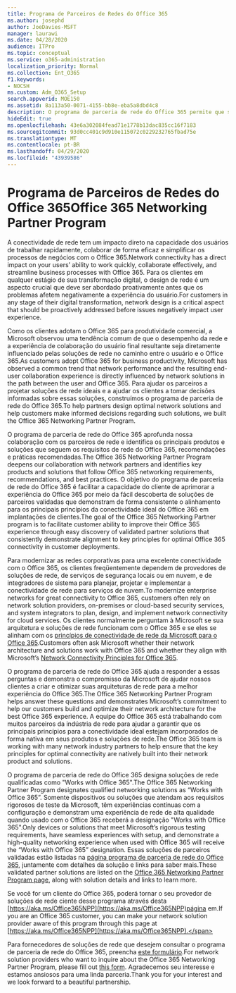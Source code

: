 ```yaml
---
title: Programa de Parceiros de Redes do Office 365
ms.author: josephd
author: JoeDavies-MSFT
manager: laurawi
ms.date: 04/28/2020
audience: ITPro
ms.topic: conceptual
ms.service: o365-administration
localization_priority: Normal
ms.collection: Ent_O365
f1.keywords:
- NOCSH
ms.custom: Adm_O365_Setup
search.appverid: MOE150
ms.assetid: 8a113a50-0071-4155-bb8e-eba5a8dbd4c8
description: O programa de parceria de rede do Office 365 permite que seu dispositivo se torne certificado como trabalhar com o Office 365.
hideEdit: true
ms.openlocfilehash: 43e6a302084fead71e1778b13dac835cc16f7183
ms.sourcegitcommit: 93d0cc401c9d910e115072c0229232765fbad75e
ms.translationtype: MT
ms.contentlocale: pt-BR
ms.lasthandoff: 04/29/2020
ms.locfileid: "43939586"
---
```

# <a name="office-365-networking-partner-program"></a><span data-ttu-id="d4619-103">Programa de Parceiros de Redes do Office 365</span><span class="sxs-lookup"><span data-stu-id="d4619-103">Office 365 Networking Partner Program</span></span>

<span data-ttu-id="d4619-104">A conectividade de rede tem um impacto direto na capacidade dos usuários de trabalhar rapidamente, colaborar de forma eficaz e simplificar os processos de negócios com o Office 365.</span><span class="sxs-lookup"><span data-stu-id="d4619-104">Network connectivity has a direct impact on your users’ ability to work quickly, collaborate effectively, and streamline business processes with Office 365.</span></span> <span data-ttu-id="d4619-105">Para os clientes em qualquer estágio de sua transformação digital, o design de rede é um aspecto crucial que deve ser abordado proativamente antes que os problemas afetem negativamente a experiência do usuário.</span><span class="sxs-lookup"><span data-stu-id="d4619-105">For customers in any stage of their digital transformation, network design is a critical aspect that should be proactively addressed before issues negatively impact user experience.</span></span> 

<span data-ttu-id="d4619-106">Como os clientes adotam o Office 365 para produtividade comercial, a Microsoft observou uma tendência comum de que o desempenho da rede e a experiência de colaboração do usuário final resultante seja diretamente influenciado pelas soluções de rede no caminho entre o usuário e o Office 365.</span><span class="sxs-lookup"><span data-stu-id="d4619-106">As customers adopt Office 365 for business productivity, Microsoft has observed a common trend that network performance and the resulting end-user collaboration experience is directly influenced by network solutions in the path between the user and Office 365.</span></span> <span data-ttu-id="d4619-107">Para ajudar os parceiros a projetar soluções de rede ideais e a ajudar os clientes a tomar decisões informadas sobre essas soluções, construímos o programa de parceria de rede do Office 365.</span><span class="sxs-lookup"><span data-stu-id="d4619-107">To help partners design optimal network solutions and help customers make informed decisions regarding such solutions, we built the Office 365 Networking Partner Program.</span></span> 

<span data-ttu-id="d4619-108">O programa de parceria de rede do Office 365 aprofunda nossa colaboração com os parceiros de rede e identifica os principais produtos e soluções que seguem os requisitos de rede do Office 365, recomendações e práticas recomendadas.</span><span class="sxs-lookup"><span data-stu-id="d4619-108">The Office 365 Networking Partner Program deepens our collaboration with network partners and identifies key products and solutions that follow Office 365 networking requirements, recommendations, and best practices.</span></span> <span data-ttu-id="d4619-109">O objetivo do programa de parceria de rede do Office 365 é facilitar a capacidade do cliente de aprimorar a experiência do Office 365 por meio da fácil descoberta de soluções de parceiros validadas que demonstram de forma consistente o alinhamento para os principais princípios da conectividade ideal do Office 365 em implantações de clientes.</span><span class="sxs-lookup"><span data-stu-id="d4619-109">The goal of the Office 365 Networking Partner program is to facilitate customer ability to improve their Office 365 experience through easy discovery of validated partner solutions that consistently demonstrate alignment to key principles for optimal Office 365 connectivity in customer deployments.</span></span>

<span data-ttu-id="d4619-110">Para modernizar as redes corporativas para uma excelente conectividade com o Office 365, os clientes freqüentemente dependem de provedores de soluções de rede, de serviços de segurança locais ou em nuvem, e de integradores de sistema para planejar, projetar e implementar a conectividade de rede para serviços de nuvem.</span><span class="sxs-lookup"><span data-stu-id="d4619-110">To modernize enterprise networks for great connectivity to Office 365, customers often rely on network solution providers, on-premises or cloud-based security services, and system integrators to plan, design, and implement network connectivity for cloud services.</span></span> <span data-ttu-id="d4619-111">Os clientes normalmente perguntam à Microsoft se sua arquitetura e soluções de rede funcionam com o Office 365 e se eles se alinham com os [princípios de conectividade de rede da Microsoft para o Office 365](https://aka.ms/PNC).</span><span class="sxs-lookup"><span data-stu-id="d4619-111">Customers often ask Microsoft whether their network architecture and solutions work with Office 365 and whether they align with Microsoft’s [Network Connectivity Principles for Office 365](https://aka.ms/PNC).</span></span> 

<span data-ttu-id="d4619-112">O programa de parceria de rede do Office 365 ajuda a responder a essas perguntas e demonstra o compromisso da Microsoft de ajudar nossos clientes a criar e otimizar suas arquiteturas de rede para a melhor experiência do Office 365.</span><span class="sxs-lookup"><span data-stu-id="d4619-112">The Office 365 Networking Partner Program helps answer these questions and demonstrates Microsoft’s commitment to help our customers build and optimize their network architecture for the best Office 365 experience.</span></span> <span data-ttu-id="d4619-113">A equipe do Office 365 está trabalhando com muitos parceiros da indústria de rede para ajudar a garantir que os principais princípios para a conectividade ideal estejam incorporados de forma nativa em seus produtos e soluções de rede.</span><span class="sxs-lookup"><span data-stu-id="d4619-113">The Office 365 team is working with many network industry partners to help ensure that the key principles for optimal connectivity are natively built into their network product and solutions.</span></span>

<span data-ttu-id="d4619-114">O programa de parceria de rede do Office 365 designa soluções de rede qualificadas como "Works with Office 365".</span><span class="sxs-lookup"><span data-stu-id="d4619-114">The Office 365 Networking Partner Program designates qualified networking solutions as “Works with Office 365”.</span></span> <span data-ttu-id="d4619-115">Somente dispositivos ou soluções que atendam aos requisitos rigorosos de teste da Microsoft, têm experiências contínuas com a configuração e demonstram uma experiência de rede de alta qualidade quando usado com o Office 365 receberá a designação "Works with Office 365".</span><span class="sxs-lookup"><span data-stu-id="d4619-115">Only devices or solutions that meet Microsoft’s rigorous testing requirements, have seamless experiences with setup, and demonstrate a high-quality networking experience when used with Office 365 will receive the “Works with Office 365” designation.</span></span> <span data-ttu-id="d4619-116">Essas soluções de parceiros validadas estão listadas na [página programa de parceria de rede do Office 365](https://www.microsoft.com/microsoft-365/partners/O365networkingpartners), juntamente com detalhes da solução e links para saber mais.</span><span class="sxs-lookup"><span data-stu-id="d4619-116">These validated partner solutions are listed on the [Office 365 Networking Partner Program page](https://www.microsoft.com/microsoft-365/partners/O365networkingpartners), along with solution details and links to learn more.</span></span>

<span data-ttu-id="d4619-117">Se você for um cliente do Office 365, poderá tornar o seu provedor de soluções de rede ciente desse programa através desta [https://aka.ms/Office365NPP](https://aka.ms/Office365NPP)página em.</span><span class="sxs-lookup"><span data-stu-id="d4619-117">If you are an Office 365 customer, you can make your network solution provider aware of this program through this page at [https://aka.ms/Office365NPP](https://aka.ms/Office365NPP).</span></span>

<span data-ttu-id="d4619-118">Para fornecedores de soluções de rede que desejem consultar o programa de parceria de rede do Office 365, preencha [este formulário](https://forms.office.com/Pages/ResponsePage.aspx?id=v4j5cvGGr0GRqy180BHbRyMNEapKtzJHu98R0YXYz1RUN0QxSUVEWTdRVTdIV1RTWjIzOVk0QkE4US4u).</span><span class="sxs-lookup"><span data-stu-id="d4619-118">For network solution providers who want to inquire about the Office 365 Networking Partner Program, please fill out [this form](https://forms.office.com/Pages/ResponsePage.aspx?id=v4j5cvGGr0GRqy180BHbRyMNEapKtzJHu98R0YXYz1RUN0QxSUVEWTdRVTdIV1RTWjIzOVk0QkE4US4u).</span></span> <span data-ttu-id="d4619-119">Agradecemos seu interesse e estamos ansiosos para uma linda parceria.</span><span class="sxs-lookup"><span data-stu-id="d4619-119">Thank you for your interest and we look forward to a beautiful partnership.</span></span>
